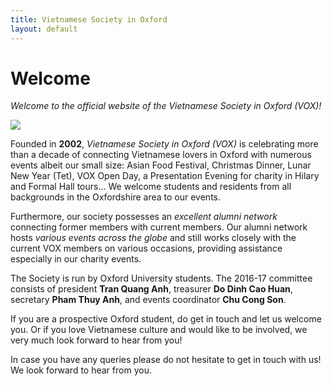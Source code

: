 ```yaml
---
title: Vietnamese Society in Oxford
layout: default
---
```


# Welcome

*Welcome to the official website of the Vietnamese Society in Oxford (VOX)!*

<img src="{{site.baseurl}}/assets/pics/logo-small.png">

Founded in **2002**, *Vietnamese Society in Oxford (VOX)* is celebrating more than a decade of connecting Vietnamese lovers in Oxford
with numerous events albeit our small size: Asian Food Festival, Christmas Dinner,
Lunar New Year (Tet), VOX Open Day, a Presentation Evening for charity in Hilary and Formal Hall tours...
We welcome students and residents from all backgrounds in the Oxfordshire area to our events.

Furthermore, our society possesses an *excellent alumni network* connecting former members
with current members. Our alumni network hosts *various events across the globe* and still works
closely with the current VOX members on various occasions, providing assistance especially in our
charity events.

The Society is run by Oxford University students. The 2016-17 committee consists of president **Tran Quang Anh**, treasurer **Do Dinh Cao Huan**, secretary **Pham Thuy Anh**, and events coordinator **Chu Cong Son**.

If you are a prospective Oxford student, do get in touch and let us welcome you. Or if you love Vietnamese culture and would like to be involved, we very much look forward to hear from you!

In case you have any queries please do not hesitate to get in touch with us! We look forward to hear from you.
